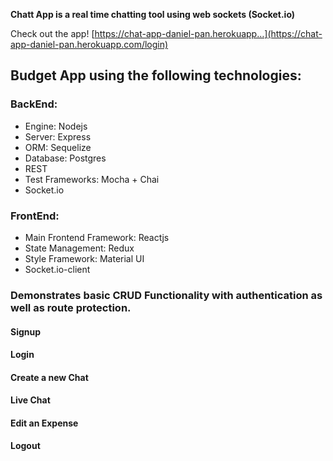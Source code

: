 **Chatt App is a real time chatting tool using web sockets (Socket.io)**  

Check out the app! [https://chat-app-daniel-pan.herokuapp…](https://chat-app-daniel-pan.herokuapp.com/login)

## Budget App using the following technologies:

### BackEnd: 

- Engine: Nodejs
- Server:  Express
- ORM: Sequelize
- Database: Postgres
- REST
- Test Frameworks: Mocha + Chai
- Socket.io

### FrontEnd: 

- Main Frontend Framework: Reactjs
- State Management: Redux
- Style Framework: Material UI
- Socket.io-client



### Demonstrates basic CRUD Functionality with authentication as well as route protection.

#### Signup

#### Login

#### Create a new Chat

#### Live Chat

#### Edit an Expense

#### Logout

